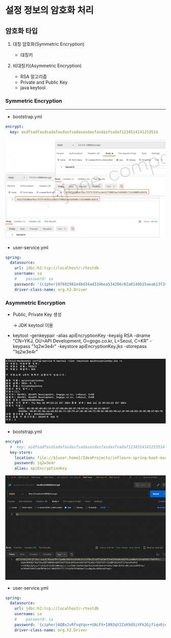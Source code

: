 # 설정 정보의 암호화 처리

## 암호화 타입

1. 대칭 암호화(Symmetric Encryption)
    - 대칭키

2. 비대칭키(Asymmetric Encryption)
    - RSA 알고리즘
    - Private and Public Key
    - java keytool

### Symmetric Encryption

***

- bootstrap.yml

```yaml
encrypt:
  key: asdfsadfasdsadafasdasfsadasasdasfasdasfsadaf1234514141253514
```

![Symmetric Encryption.png](img/section9/Symmetric%20Encryption.png)

- user-service.yml

```yaml
spring:
  datasource:
    url: jdbc:h2:tcp://localhost/~/testdb
    username: sa
    #    password: sa
    password: '{cipher}87602981e46d34ad334bea534286c02a0140b15aea613f24f20c49169fd12215'
    driver-class-name: org.h2.Driver
```

### Asymmetric Encryption

- Public, Private Key 생성

  -> JDK keytool 이용


- keytool -genkeypair -alias apiEncryptionKey -keyalg RSA -dname "CN=YKJ, OU=API Development, O=gogo.co.kr, L=Seoul, C=KR" -keypass "1q2w3e4r"
  -keystore apiEncryptionKey.jks -storepass "1q2w3e4r"

![keytool.png](img/section9/keytool.png)

- bootstrap.yml

```yaml
encrypt:
  #  key: asdfsadfasdsadafasdasfsadasasdasfasdasfsadaf1234514141253514
  key-store:
    location: file://${user.home}/IdeaProjects/inflearn-spring-boot-msa/springboot-msa-3.0/config-service/apiEncryptionKey.jks
    password: 1q2w3e4r
    alias: apiEncryptionKey
```

![Asymmetric Encryption.png](img/section9/Asymmetric%20Encryption.png)

- user-service.yml

```yaml
spring:
  datasource:
    url: jdbc:h2:tcp://localhost/~/testdb
    username: sa
    #    password: sa
    password: '{cipher}AQBxJvRfvqVqn++UALFX+I8N3qY2ZxK9dSiVFk3Gjfiqv0jedqDVLFEM27WeaBrXThtW6eKgGSbDa4w2h0mQt6G0scfXCEMylUjxTqdyQktxppa2UMNy5occXnc0oDe8h+wsAz+wjrFawSsY3+BkJxkCVBvW0PpqgcXFOvji0WUy5mKG85i24taxJ9hrOpigdt0wkg9UwUfSqe5aFc19eQiDdefKni0ir9IhIz4GUSpxErOACiWZDlphRGnfh4E/Cz1Vf7DW3hGMi2LhPsh1iaBnEQwzYqBIBGgKfspcF7xE09pbbpVLcf33dBlqdTPwYci/hnG1btpsax/fkIP6MeTTTH46HVjHVDWOT7oaPpGJyGRPJcgQ65+9lKNVPBd+Kwk='
    driver-class-name: org.h2.Driver
```

